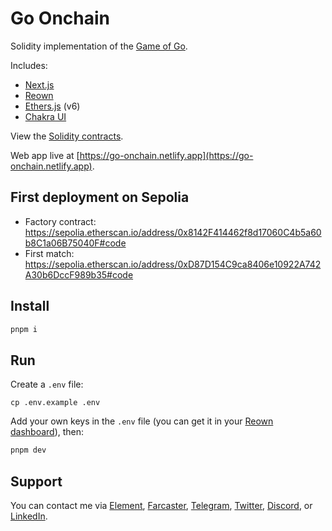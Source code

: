 # Go Onchain

Solidity implementation of the [Game of Go](https://github.com/julienbrg/game-of-go).

Includes:

- [Next.js](https://nextjs.org/)
- [Reown](https://reown.com/appkit)
- [Ethers.js](https://ethers.org/) (v6)
- [Chakra UI](https://chakra-ui.com/)

View the [Solidity contracts](https://github.com/julienbrg/game-of-go).

Web app live at [https://go-onchain.netlify.app](https://go-onchain.netlify.app).

## First deployment on Sepolia

- Factory contract: https://sepolia.etherscan.io/address/0x8142F414462f8d17060C4b5a60b8C1a06B75040F#code
- First match: https://sepolia.etherscan.io/address/0xD87D154C9ca8406e10922A742A30b6DccF989b35#code

## Install

```bash
pnpm i
```

## Run

Create a `.env` file:

```
cp .env.example .env
```

Add your own keys in the `.env` file (you can get it in your [Reown dashboard](https://cloud.reown.com/)), then:

```bash
pnpm dev
```

## Support

You can contact me via [Element](https://matrix.to/#/@julienbrg:matrix.org), [Farcaster](https://warpcast.com/julien-), [Telegram](https://t.me/julienbrg), [Twitter](https://twitter.com/julienbrg), [Discord](https://discordapp.com/users/julienbrg), or [LinkedIn](https://www.linkedin.com/in/julienberanger/).
